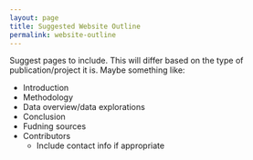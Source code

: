 ```yaml
---
layout: page
title: Suggested Website Outline
permalink: website-outline
---
```

Suggest pages to include. This will differ based on the type of publication/project it is. 
Maybe something like:
- Introduction
- Methodology
- Data overview/data explorations
- Conclusion
- Fudning sources
- Contributors
   - Include contact info if appropriate
